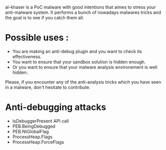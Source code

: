 al-khaser is a PoC malware with good intentions that aimes to stress your anti-malware system.
It performs a bunch of nowadays malwares tricks and the goal is to see if you catch them all.

# Possible uses :
- You are making an anti-debug plugin and you want to check its effectiveness.
- You want to ensure that your sandbox solution is hidden enough.
- Or you want to ensure that your malware analysis environement is well hidden.


Please, if you encounter any of the anti-analysis tricks which you have seen in a malware, don't hesitate to contribute.

# Anti-debugging attacks
- IsDebuggerPresent API call
- PEB.BeingDebugged
- PEB.NtGlobalFlag
- ProcessHeap.Flags
- ProcessHeap.ForceFlags

